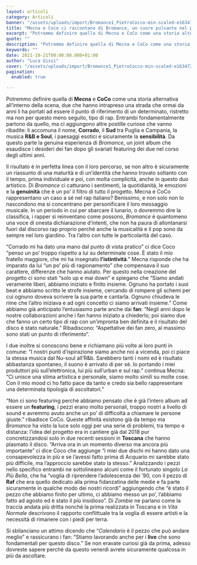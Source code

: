 ```yaml
---
layout: articoli
category: Articoli
banner: "/assets/uploads/import/Bromance1_PietroCocco-min-scaled-e1634729915430-1024x1024.jpg"
title: "Mecna e Coco ci raccontano di Bromance, un cuore pulsante nel panorama italiano"
excerpt: "Potremmo definire quella di Mecna e CoCo come una storia alternativa all’interno della scena, due che hanno intrapreso una strada che ormai da anni li ha portati ad essere il punto di riferimento di un determinato, ristretto ma non per questo meno seguito, tipo di rap. Entrambi fondamentalmente partono da quello, ma ci aggiungono altre [&hellip"
quote: ""
description: "Potremmo definire quella di Mecna e CoCo come una storia alternativa all’interno della scena, due che hanno intrapreso una strada che ormai da anni li ha portati ad essere il punto di riferimento di un determinato, ristretto ma non per questo meno seguito, tipo di rap. Entrambi fondamentalmente partono da quello, ma ci aggiungono altre [&hellip"
keywords: ""
date: 2021-10-21T00:00:00.000+01:00
author: "Luca Gissi"
cover: "/assets/uploads/import/Bromance1_PietroCocco-min-scaled-e1634729915430-1024x1024.jpg"
pagination:
  enabled: true

---
```


Potremmo definire quella di **Mecna** e **CoCo** come una storia alternativa all’interno della scena, due che hanno intrapreso una strada che ormai da anni li ha portati ad essere il punto di riferimento di un determinato, ristretto ma non per questo meno seguito, tipo di rap. Entrambi fondamentalmente partono da quello, ma ci aggiungono altre postille curiose che vanno ribadite: li accomuna il nome, **Corrado**, il **Sud** tra Puglia e Campania, la musica **R&B e Soul**, i paesaggi esotici e sicuramente la **sensibilità**. Da questo parte la genuina esperienza di _Bromance_, un joint album che esaudisce i desideri dei fan dopo gli svariati featuring dei due nel corso degli ultimi anni.

Il risultato è in perfetta linea con il loro percorso, se non altro è sicuramente un riassunto di una maturità e di un’identità che hanno trovato soltanto con il tempo, prima individuale e poi, con molta complicità, anche in questo duo artistico. Di _Bromance_ ci catturano i sentimenti, la quotidianità, le emozioni e la **genuinità** che è un po’ il filtro di tutto il progetto. Mecna e CoCo rappresentano un caso a sé nel rap italiano? Benissimo, e non solo non lo nascondono ma si concentrano per personificare il loro messaggio musicale. In un periodo in cui per sbarcare il lunario, o dovremmo dire la classifica, i rapper si reinventano come possono, _Bromance_ è quantomeno una voce di onesta dichiarazione d’intenti, che non ha paura di allontanarsi fuori dal discorso rap proprio perché anche la musicalità e il pop sono da sempre nel loro giardino. Tra l’altro con tutte le particolarità del caso.

“Corrado mi ha dato una mano dal punto di vista pratico” ci dice Coco “penso un po’ troppo rispetto a lui su determinate cose. È stato il mio fratello maggiore, che mi ha insegnato **l’istintività**.” Mecna risponde che ha imparato da lui “un po’ più di ragionamento” che compensava il suo carattere, differenze che hanno aiutato. Per questo nella creazione del progetto ci sono stati “solo up e mai down” e spiegano che “Siamo andati veramente liberi, abbiamo iniziato e finito insieme. Ognuno ha portato i suoi beat e abbiamo scritto le strofe insieme, cercando di rompere gli schemi per cui ognuno doveva scrivere la sua parte e cantarla. Ognuno chiudeva le rime che l’altro iniziava e ad ogni concetto ci siamo arrivati insieme.” Come abbiamo già anticipato l’entusiasmo parte anche dai **fan**: “Negli anni dopo le nostre collaborazioni anche i fan hanno iniziato a chiederlo; poi siamo due che fanno un certo tipo di rap con un’impronta ben definita e il risultato del disco è stato naturale.” Ribadiscono: “Aspettative dei fan zero, al massimo sono stati un punto di riferimento”.

I due inoltre si conoscono bene e richiamano più volte ai loro punti in comune: “I nostri punti d’ispirazione siamo anche noi a vicenda, poi ci piace la stessa musica dal Nu-soul all’R&b. Sarebbero tanti i nomi ed è risultato abbastanza spontaneo, il suono è arrivato di per sè. Io portando i miei produttori più sull’elettronica, lui più sull’urban e sul rap.” continua Mecna: “Ci unisce una stima artistica e personale, siamo molto simili su molte cose. Con il mio mood ci ho fatto pace da tanto e credo sia bello rappresentare una determinata tipologia di ascoltatori.”

“Non ci sono featuring perché abbiamo pensato che è già l’intero album ad essere un **featuring**, i pezzi erano molto personali, troppo nostri a livello di sound e avremmo avuto anche un po’ di difficoltà a chiamare le persone giuste.” ribadisce CoCo. Queste affinità esistono già da tempo ma _Bromance_ ha visto la luce solo oggi per una serie di problemi, tra tempo e distanza: l’idea del progetto era in cantiere già dal 2018 pur concretizzandosi solo in due recenti sessioni in **Toscana** che hanno plasmato il disco. “Arriva ora in un momento diverso ma ancora più importante” ci dice Coco che aggiunge “i miei due dischi mi hanno dato una consapevolezza in più e se l’avessi fatto prima di Acquario mi sarebbe stato più difficile, ma l’approccio sarebbe stato la stesso.” Analizzando i pezzi nello specifico entrambi ne sottolineano alcuni come il fortunato singolo _La Più Bella_, che ha “voglia di riprendere l’adolescenza dei ’90, con il pezzo di **Raf** che era quello dedicato alla prima fidanzatina delle medie e fa parte sicuramente in qualche modo dei nostri ricordi” aggiungendo che “è stato il pezzo che abbiamo finito per ultimo, ci abbiamo messo un po’, l’abbiamo fatto ad agosto ed è stato il più insidioso”. Di _Zombie_ ne parlano come la traccia andata più dritta nonché la prima realizzata in Toscana e in _Vita Normale_ descrivono il rapporto conflittuale tra la voglia di essere artisti e la necessità di rimanere con i piedi per terra.

Si sbilanciano un attimo dicendo che “_Calendario_ è il pezzo che può andare meglio” e rassicurano i fan: “Stiamo lavorando anche per i **live** che sono fondamentali per questo disco.” Se non eravate curiosi già da prima, adesso dovreste sapere perché da questo venerdì avrete sicuramente qualcosa in più da ascoltare.